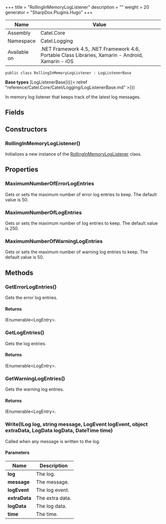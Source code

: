 

+++
title = "RollingInMemoryLogListener" 
description = ""
weight = 20
generator = "SharpDox.Plugins.Hugo"
+++

Name|Value
---|---
Assembly|Catel.Core
Namespace|Catel.Logging
Available on|.NET Framework 4.5, .NET Framework 4.6, Portable Class Libraries, Xamarin - Android, Xamarin - iOS

```
public class RollingInMemoryLogListener : LogListenerBase
```

**Base types**
[LogListenerBase]({{&lt; relref "reference/Catel.Core/Catel/Logging/LogListenerBase.md" &gt;}})

In memory log listener that keeps track of the latest log messages.

## Fields

## Constructors

### RollingInMemoryLogListener()

Initializes a new instance of the [RollingInMemoryLogListener](#) class.

## Properties

### MaximumNumberOfErrorLogEntries

Gets or sets the maximum number of error log entries to keep. The default value is 50.

### MaximumNumberOfLogEntries

Gets or sets the maximum number of log entries to keep. The default value is 250.

### MaximumNumberOfWarningLogEntries

Gets or sets the maximum number of warning log entries to keep. The default value is 50.

## Methods

### GetErrorLogEntries()

Gets the error log entries.

#### Returns

IEnumerable&lt;LogEntry&gt;.

### GetLogEntries()

Gets the log entries.

#### Returns

IEnumerable&lt;LogEntry&gt;.

### GetWarningLogEntries()

Gets the warning log entries.

#### Returns

IEnumerable&lt;LogEntry&gt;.

### Write(ILog log, string message, LogEvent logEvent, object extraData, LogData logData, DateTime time)

Called when any message is written to the log.

#### Parameters

Name|Description
---|---
**log**|The log.
**message**|The message.
**logEvent**|The log event.
**extraData**|The extra data.
**logData**|The log data.
**time**|The time.

